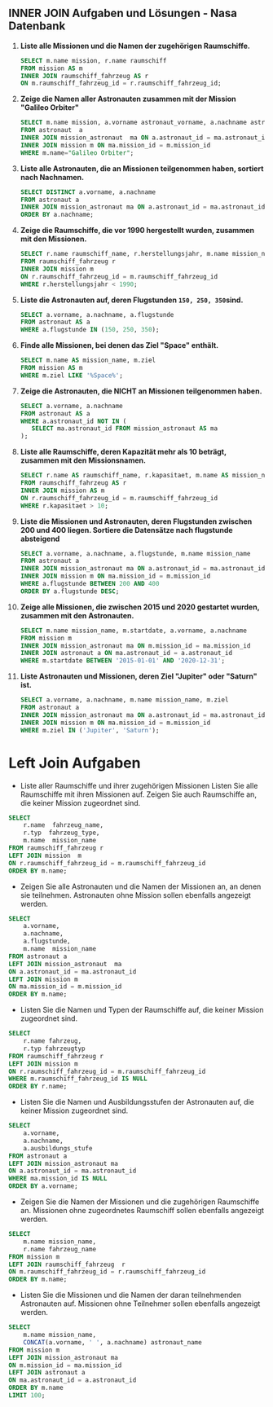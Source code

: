 ## **INNER JOIN Aufgaben und Lösungen - Nasa Datenbank**

1. **Liste alle Missionen und die Namen der zugehörigen Raumschiffe.**
   ```sql
   SELECT m.name mission, r.name raumschiff
   FROM mission AS m
   INNER JOIN raumschiff_fahrzeug AS r 
   ON m.raumschiff_fahrzeug_id = r.raumschiff_fahrzeug_id;
   ```

2. **Zeige die Namen aller Astronauten zusammen mit der Mission "Galileo Orbiter"**
   ```sql
   SELECT m.name mission, a.vorname astronaut_vorname, a.nachname astronaut_nachname
   FROM astronaut  a
   INNER JOIN mission_astronaut  ma ON a.astronaut_id = ma.astronaut_id
   INNER JOIN mission m ON ma.mission_id = m.mission_id
   WHERE m.name="Galileo Orbiter";
   ```
3. **Liste alle Astronauten, die an Missionen teilgenommen haben, sortiert nach Nachnamen.**
   ```sql
   SELECT DISTINCT a.vorname, a.nachname
   FROM astronaut a
   INNER JOIN mission_astronaut ma ON a.astronaut_id = ma.astronaut_id
   ORDER BY a.nachname;
   ```

4. **Zeige die Raumschiffe, die vor 1990 hergestellt wurden, zusammen mit den Missionen.**
   ```sql
   SELECT r.name raumschiff_name, r.herstellungsjahr, m.name mission_name
   FROM raumschiff_fahrzeug r
   INNER JOIN mission m 
   ON r.raumschiff_fahrzeug_id = m.raumschiff_fahrzeug_id
   WHERE r.herstellungsjahr < 1990;
   ```

5. **Liste die Astronauten auf, deren Flugstunden `150, 250, 350`sind.**
   ```sql
   SELECT a.vorname, a.nachname, a.flugstunde
   FROM astronaut AS a
   WHERE a.flugstunde IN (150, 250, 350);
   ```

6. **Finde alle Missionen, bei denen das Ziel "Space" enthält.**
   ```sql
   SELECT m.name AS mission_name, m.ziel
   FROM mission AS m
   WHERE m.ziel LIKE '%Space%';
   ```
7. **Zeige die Astronauten, die NICHT an Missionen teilgenommen haben.**
    ```sql
    SELECT a.vorname, a.nachname
    FROM astronaut AS a
    WHERE a.astronaut_id NOT IN (
       SELECT ma.astronaut_id FROM mission_astronaut AS ma
    );
    ```

8. **Liste alle Raumschiffe, deren Kapazität mehr als 10 beträgt, zusammen mit den Missionsnamen.**
    ```sql
    SELECT r.name AS raumschiff_name, r.kapasitaet, m.name AS mission_name
    FROM raumschiff_fahrzeug AS r
    INNER JOIN mission AS m 
    ON r.raumschiff_fahrzeug_id = m.raumschiff_fahrzeug_id
    WHERE r.kapasitaet > 10;
    ```
9. **Liste die Missionen und Astronauten, deren Flugstunden zwischen 200 und 400 liegen. 
   Sortiere die Datensätze nach flugstunde absteigend**
    ```sql
    SELECT a.vorname, a.nachname, a.flugstunde, m.name mission_name
    FROM astronaut a
    INNER JOIN mission_astronaut ma ON a.astronaut_id = ma.astronaut_id
    INNER JOIN mission m ON ma.mission_id = m.mission_id
    WHERE a.flugstunde BETWEEN 200 AND 400
    ORDER BY a.flugstunde DESC;
    ```
10. **Zeige alle Missionen, die zwischen 2015 und 2020 gestartet wurden, zusammen mit den Astronauten.**
    ```sql
    SELECT m.name mission_name, m.startdate, a.vorname, a.nachname
    FROM mission m
    INNER JOIN mission_astronaut ma ON m.mission_id = ma.mission_id
    INNER JOIN astronaut a ON ma.astronaut_id = a.astronaut_id
    WHERE m.startdate BETWEEN '2015-01-01' AND '2020-12-31';
    ```

11. **Liste Astronauten und Missionen, deren Ziel "Jupiter" oder "Saturn" ist.**
    ```sql
    SELECT a.vorname, a.nachname, m.name mission_name, m.ziel
    FROM astronaut a
    INNER JOIN mission_astronaut ma ON a.astronaut_id = ma.astronaut_id
    INNER JOIN mission m ON ma.mission_id = m.mission_id
    WHERE m.ziel IN ('Jupiter', 'Saturn');
    ```
    
# Left Join Aufgaben

- Liste aller Raumschiffe und ihrer zugehörigen Missionen Listen Sie alle Raumschiffe mit ihren Missionen auf. Zeigen Sie auch Raumschiffe an, die keiner Mission zugeordnet sind.

```sql
SELECT 
    r.name  fahrzeug_name,
    r.typ  fahrzeug_type,
    m.name  mission_name
FROM raumschiff_fahrzeug r
LEFT JOIN mission  m
ON r.raumschiff_fahrzeug_id = m.raumschiff_fahrzeug_id
ORDER BY m.name;

```

- Zeigen Sie alle Astronauten und die Namen der Missionen an, an denen sie teilnehmen. Astronauten ohne Mission sollen ebenfalls angezeigt werden.

```sql
SELECT 
    a.vorname,
    a.nachname,
    a.flugstunde,
    m.name  mission_name
FROM astronaut a
LEFT JOIN mission_astronaut  ma
ON a.astronaut_id = ma.astronaut_id
LEFT JOIN mission m 
ON ma.mission_id = m.mission_id
ORDER BY m.name;

```

- Listen Sie die Namen und Typen der Raumschiffe auf, die keiner Mission zugeordnet sind.

```sql
SELECT 
    r.name fahrzeug,
    r.typ fahrzeugtyp
FROM raumschiff_fahrzeug r
LEFT JOIN mission m
ON r.raumschiff_fahrzeug_id = m.raumschiff_fahrzeug_id
WHERE m.raumschiff_fahrzeug_id IS NULL
ORDER BY r.name;
```
- Listen Sie die Namen und Ausbildungsstufen der Astronauten auf, die keiner Mission zugeordnet sind.

```sql
SELECT 
    a.vorname,
    a.nachname,
    a.ausbildungs_stufe
FROM astronaut a
LEFT JOIN mission_astronaut ma 
ON a.astronaut_id = ma.astronaut_id
WHERE ma.mission_id IS NULL
ORDER BY a.vorname;

```

- Zeigen Sie die Namen der Missionen und die zugehörigen Raumschiffe an. Missionen ohne zugeordnetes Raumschiff sollen ebenfalls angezeigt werden.

```sql
SELECT 
    m.name mission_name,
    r.name fahrzeug_name
FROM mission m
LEFT JOIN raumschiff_fahrzeug  r
ON m.raumschiff_fahrzeug_id = r.raumschiff_fahrzeug_id
ORDER BY m.name;

```

- Listen Sie die Missionen und die Namen der daran teilnehmenden Astronauten auf. Missionen ohne Teilnehmer sollen ebenfalls angezeigt werden.

```sql
SELECT 
    m.name mission_name,
    CONCAT(a.vorname, ' ', a.nachname) astronaut_name
FROM mission m
LEFT JOIN mission_astronaut ma
ON m.mission_id = ma.mission_id
LEFT JOIN astronaut a
ON ma.astronaut_id = a.astronaut_id
ORDER BY m.name
LIMIT 100;

```